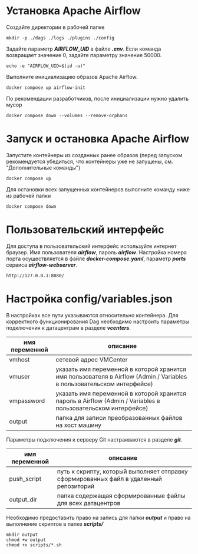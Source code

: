 
# Установка Apache Airflow

Создайте директории в рабочей папке

```
mkdir -p ./dags ./logs ./plugins ./config
```

Задайте параметр ***AIRFLOW_UID*** в файле ***.env***. Если команда возвращает значение 0, задайте параметру значение 50000. 

```
echo -e "AIRFLOW_UID=$(id -u)"
```

Выполните инициализацию образов Apache Airflow.

```
docker compose up airflow-init
```

По рекомендации разработчиков, после инициализации нужно удалить мусор

```
docker compose down --volumes --remove-orphans
```

# Запуск и остановка Apache Airflow

Запустите контейнеры из созданных ранее образов (перед запуском рекомендуется убедиться, что контейнеры уже не запущены, см. "Дополнительные команды")

```
docker compose up
```

Для остановки всех запущенных контейнеров выполните команду ниже из рабочей папки

```
docker compose down
```

# Пользовательский интерфейс

Для доступа в пользовательский интерфейс используйте интернет браузер. Имя пользователя ***airflow***, пароль ***airflow***. Настройка номера порта осуществляется в файле ***docker-compose.yaml***, параметр ***ports*** сервиса ***airflow-webserver***.

```
http://127.0.0.1:8080/
```
# Настройка config/variables.json

В настройках все пути указываются относительно контейнера.
Для корректного функционирования Dag необходимо настроить параметры подключения к датацентрам в разделе ***vcenters***.

| имя переменной | описание |
| -------------- | -------- |
| vmhost | сетевой адрес VMCenter |
| vmuser | указать имя переменной в которой хранится имя пользователя в Airflow (Admin / Variables в пользовательском интерфейсе) |
| vmpassword | указать имя переменной в которой хранится пароль в Airflow (Admin / Variables в пользовательском интерфейсе) |
| output | папка для записи преобразованных файлов на хост машину |

Параметры подключения к серверу Git настраиваются в разделе ***git***.

| имя переменной | описание |
| -------------- | -------- |
| push_script | путь к скрипту, который выполняет отправку сформированных файл в удаленный репозиторий |
| output_dir | папка содержащая сформированные файлы для всех датацентров |

Необходимо предоставить право на запись для папки ***output*** и право на выполнение скриптов в папке ***scripts/***

```
mkdir output
chmod +w output
chmod +x scripts/*.sh
```



